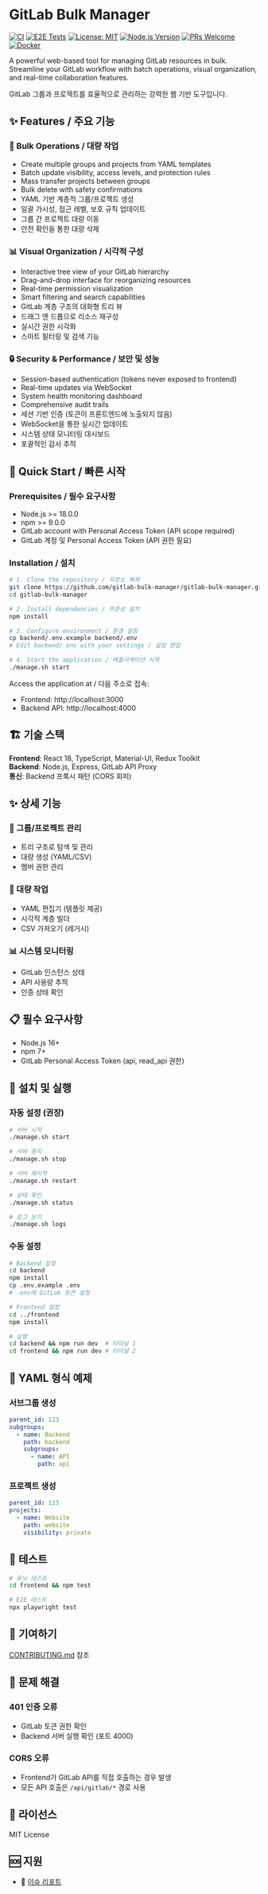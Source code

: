 # GitLab Bulk Manager

[![CI](https://github.com/gitlab-bulk-manager/gitlab-bulk-manager/actions/workflows/ci.yml/badge.svg)](https://github.com/gitlab-bulk-manager/gitlab-bulk-manager/actions/workflows/ci.yml)
[![E2E Tests](https://github.com/gitlab-bulk-manager/gitlab-bulk-manager/actions/workflows/e2e.yml/badge.svg)](https://github.com/gitlab-bulk-manager/gitlab-bulk-manager/actions/workflows/e2e.yml)
[![License: MIT](https://img.shields.io/badge/License-MIT-yellow.svg)](https://opensource.org/licenses/MIT)
[![Node.js Version](https://img.shields.io/badge/node-%3E%3D%2018.0.0-brightgreen)](https://nodejs.org)
[![PRs Welcome](https://img.shields.io/badge/PRs-welcome-brightgreen.svg)](CONTRIBUTING.md)
[![Docker](https://img.shields.io/badge/docker-ready-blue.svg)](https://hub.docker.com/r/gitlab-bulk-manager/gitlab-bulk-manager)

A powerful web-based tool for managing GitLab resources in bulk. Streamline your GitLab workflow with batch operations, visual organization, and real-time collaboration features.

GitLab 그룹과 프로젝트를 효율적으로 관리하는 강력한 웹 기반 도구입니다.

## ✨ Features / 주요 기능

### 🚀 Bulk Operations / 대량 작업
- Create multiple groups and projects from YAML templates
- Batch update visibility, access levels, and protection rules  
- Mass transfer projects between groups
- Bulk delete with safety confirmations
- YAML 기반 계층적 그룹/프로젝트 생성
- 일괄 가시성, 접근 레벨, 보호 규칙 업데이트
- 그룹 간 프로젝트 대량 이동
- 안전 확인을 통한 대량 삭제

### 📊 Visual Organization / 시각적 구성
- Interactive tree view of your GitLab hierarchy
- Drag-and-drop interface for reorganizing resources
- Real-time permission visualization
- Smart filtering and search capabilities
- GitLab 계층 구조의 대화형 트리 뷰
- 드래그 앤 드롭으로 리소스 재구성
- 실시간 권한 시각화
- 스마트 필터링 및 검색 기능

### 🔒 Security & Performance / 보안 및 성능
- Session-based authentication (tokens never exposed to frontend)
- Real-time updates via WebSocket
- System health monitoring dashboard
- Comprehensive audit trails
- 세션 기반 인증 (토큰이 프론트엔드에 노출되지 않음)
- WebSocket을 통한 실시간 업데이트
- 시스템 상태 모니터링 대시보드
- 포괄적인 감사 추적


## 🚀 Quick Start / 빠른 시작

### Prerequisites / 필수 요구사항
- Node.js >= 18.0.0
- npm >= 9.0.0
- GitLab account with Personal Access Token (API scope required)
- GitLab 계정 및 Personal Access Token (API 권한 필요)

### Installation / 설치

```bash
# 1. Clone the repository / 저장소 복제
git clone https://github.com/gitlab-bulk-manager/gitlab-bulk-manager.git
cd gitlab-bulk-manager

# 2. Install dependencies / 의존성 설치
npm install

# 3. Configure environment / 환경 설정
cp backend/.env.example backend/.env
# Edit backend/.env with your settings / 설정 편집

# 4. Start the application / 애플리케이션 시작
./manage.sh start
```

Access the application at / 다음 주소로 접속:
- Frontend: http://localhost:3000
- Backend API: http://localhost:4000

## 🏗️ 기술 스택

**Frontend**: React 18, TypeScript, Material-UI, Redux Toolkit  
**Backend**: Node.js, Express, GitLab API Proxy  
**통신**: Backend 프록시 패턴 (CORS 회피)

## ✨ 상세 기능

### 📁 그룹/프로젝트 관리
- 트리 구조로 탐색 및 관리
- 대량 생성 (YAML/CSV)
- 멤버 권한 관리

### 🚀 대량 작업
- YAML 편집기 (템플릿 제공)
- 시각적 계층 빌더
- CSV 가져오기 (레거시)

### 📊 시스템 모니터링
- GitLab 인스턴스 상태
- API 사용량 추적
- 인증 상태 확인

## 📋 필수 요구사항

- Node.js 16+
- npm 7+
- GitLab Personal Access Token (api, read_api 권한)

## 🚀 설치 및 실행

### 자동 설정 (권장)
```bash
# 서버 시작
./manage.sh start

# 서버 중지
./manage.sh stop  

# 서버 재시작
./manage.sh restart

# 상태 확인
./manage.sh status

# 로그 보기
./manage.sh logs
```

### 수동 설정
```bash
# Backend 설정
cd backend
npm install
cp .env.example .env
# .env에 GitLab 토큰 설정

# Frontend 설정
cd ../frontend
npm install

# 실행
cd backend && npm run dev  # 터미널 1
cd frontend && npm run dev # 터미널 2
```

## 📄 YAML 형식 예제

### 서브그룹 생성
```yaml
parent_id: 123
subgroups:
  - name: Backend
    path: backend
    subgroups:
      - name: API
        path: api
```

### 프로젝트 생성
```yaml
parent_id: 123
projects:
  - name: Website
    path: website
    visibility: private
```

## 🧪 테스트

```bash
# 유닛 테스트
cd frontend && npm test

# E2E 테스트
npx playwright test
```



## 🤝 기여하기

[CONTRIBUTING.md](./CONTRIBUTING.md) 참조

## 🐛 문제 해결

### 401 인증 오류
- GitLab 토큰 권한 확인
- Backend 서버 실행 확인 (포트 4000)

### CORS 오류
- Frontend가 GitLab API를 직접 호출하는 경우 발생
- 모든 API 호출은 `/api/gitlab/*` 경로 사용


## 📄 라이선스

MIT License

## 🆘 지원

- 🐛 [이슈 리포트](https://github.com/gitlab-bulk-manager/gitlab-bulk-manager/issues)